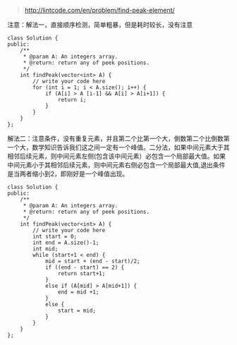 
>http://lintcode.com/en/problem/find-peak-element/

注意：解法一，直接顺序检测，简单粗暴，但是耗时较长，没有注意


	class Solution {
	public:
	    /**
	     * @param A: An integers array.
	     * @return: return any of peek positions.
	     */
	    int findPeak(vector<int> A) {
	        // write your code here
	        for (int i = 1; i < A.size(); i++) {
	            if (A[i] > A [i-1] && A[i] > A[i+1]) {
	                return i;
	            }
	        }
	    }
	};

解法二：注意条件，没有重复元素，并且第二个比第一个大，倒数第二个比倒数第一个大，数学知识告诉我们这之间一定有一个峰值。二分法，如果中间元素大于其相邻后续元素，则中间元素左侧(包含该中间元素）必包含一个局部最大值。如果中间元素小于其相邻后续元素，则中间元素右侧必包含一个局部最大值,退出条件是当两者缩小到2，即刚好是一个峰值出现。

	class Solution {
	public:
	    /**
	     * @param A: An integers array.
	     * @return: return any of peek positions.
	     */
	    int findPeak(vector<int> A) {
	        // write your code here
	        int start = 0;
	        int end = A.size()-1;
	        int mid;
	        while (start+1 < end) {
	            mid = start + (end - start)/2;
	            if ((end - start) == 2) {
	                return start+1;
	            }
	            else if (A[mid] > A[mid+1]) {
	                end = mid +1;
	            }
	            else {
	                start = mid;
	            }
	        }
	    }
	};



	